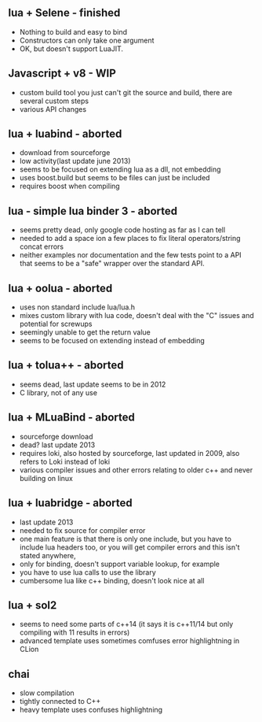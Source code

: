 ## lua + Selene - finished
* Nothing to build and easy to bind
* Constructors can only take one argument
* OK, but doesn't support LuaJIT.

## Javascript + v8 - WIP
* custom build tool you just can't git the source and build, there are several custom steps
* various API changes

 
## lua + luabind - aborted
* download from sourceforge
* low activity(last update june 2013)
* seems to be focused on extending lua as a dll, not embedding
* uses boost.build but seems to be files can just be included
* requires boost when compiling

## lua - simple lua binder 3 - aborted
* seems pretty dead, only google code hosting as far as I can tell
* needed to add a space ion a few places to fix literal operators/string concat errors
* neither examples nor documentation and the few tests point to a API that seems to be a "safe" wrapper over the standard API.

## lua + oolua - aborted
* uses non standard include lua/lua.h
* mixes custom library with lua code, doesn't deal with the "C" issues and potential for screwups
* seemingly unable to get the return value
* seems to be focused on extending instead of embedding

## lua + tolua++ - aborted
* seems dead, last update seems to be in 2012
* C library, not of any use

## lua + MLuaBind - aborted
* sourceforge download
* dead? last update 2013
* requires loki, also hosted by sourceforge, last updated in 2009, also refers to Loki instead of loki
* various compiler issues and other errors relating to older c++ and never building on linux

## lua + luabridge - aborted
* last update 2013
* needed to fix source for compiler error
* one main feature is that there is only one include, but you have to include lua headers too, or you will get compiler errors and this isn't stated anywhere,
* only for binding, doesn't support variable lookup, for example
* you have to use lua calls to use the library
* cumbersome lua like c++ binding, doesn't look nice at all

## lua + sol2
* seems to need some parts of c++14 (it says it is c++11/14 but only compiling with 11 results in errors)
* advanced template uses sometimes comfuses error highlightning in CLion

## chai
* slow compilation
* tightly connected to C++
* heavy template uses confuses highlightning


